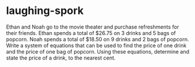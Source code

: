 # laughing-spork
Ethan and Noah go to the movie theater and purchase refreshments for their friends.  Ethan spends a total of $26.75 on 3 drinks and 5 bags of popcorn.  Noah spends a total of $18.50 on 9 drinks and 2 bags of popcorn.  Write a system of equations that can be used to find the price of one drink and the price of one bag of popcorn.  Using these equations, determine and state the price of a drink, to the nearest cent.
